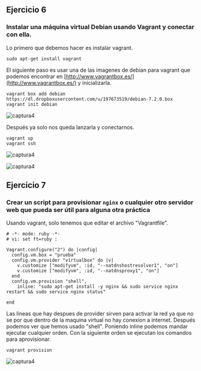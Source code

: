 ## Ejercicio 6

### Instalar una máquina virtual Debian usando Vagrant y conectar con ella.

Lo primero que debemos hacer es instalar vagrant.

	sudo apt-get install vagrant

El siguiente paso es usar una de las imagenes de debian para vagrant que 
podemos encontrar en [http://www.vagrantbox.es/](http://www.vagrantbox.es/) y inicializarla.

	vagrant box add debian https://dl.dropboxusercontent.com/u/197673519/debian-7.2.0.box
	vagrant init debian

![captura4](https://dl.dropboxusercontent.com/u/17453375/vagrant1.png)

Después ya solo nos queda lanzarla y conectarnos.

	vagrant up
	vagrant ssh

![captura4](https://dl.dropboxusercontent.com/u/17453375/vagrant2.png)

![captura4](https://dl.dropboxusercontent.com/u/17453375/vagrant3.png)



## Ejercicio 7

### Crear un script para provisionar `nginx` o cualquier otro servidor web que pueda ser útil para alguna otra práctica

Usando vagrant, solo tenemos que editar el archivo "Vagrantfile".

	# -*- mode: ruby -*-
	# vi: set ft=ruby :

	Vagrant.configure("2") do |config|
	  config.vm.box = "prueba"
	  config.vm.provider "virtualbox" do |v|
	    v.customize ["modifyvm", :id, "--natdnshostresolver1", "on"]
	    v.customize ["modifyvm", :id, "--natdnsproxy1", "on"]
	  end
	  config.vm.provision "shell",
	    inline: "sudo apt-get install -y nginx && sudo service nginx restart && sudo service nginx status"

	end


Las lineas que hay despues de provider sirven para activar la red ya que 
no se por que dentro de la maquina virtual no hay conexion a internet.
Después podemos ver que hemos usado "shell". Poniendo inline podemos
mandar ejecutar cualquier orden. Con la siguiente orden se ejecutan
los comandos para aprovisionar.

	vagrant provision


![captura4](https://dl.dropboxusercontent.com/u/17453375/vagrant4.png)
